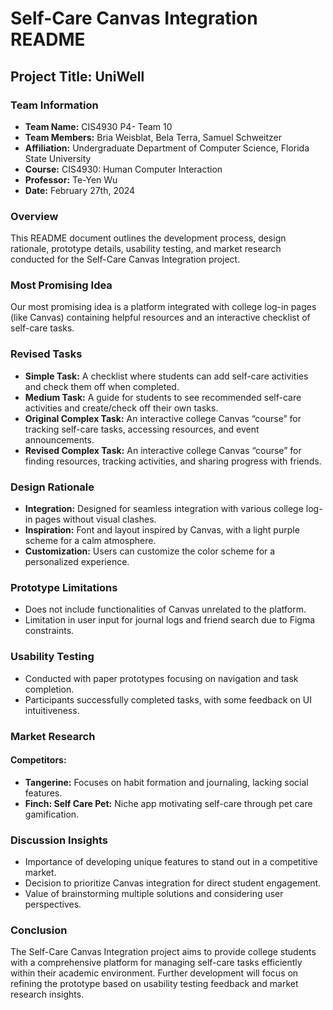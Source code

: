 # Self-Care Canvas Integration README

## Project Title: UniWell

### Team Information
- **Team Name:** CIS4930 P4- Team 10
- **Team Members:** Bria Weisblat, Bela Terra, Samuel Schweitzer
- **Affiliation:** Undergraduate Department of Computer Science, Florida State University
- **Course:** CIS4930: Human Computer Interaction
- **Professor:** Te-Yen Wu
- **Date:** February 27th, 2024

### Overview
This README document outlines the development process, design rationale, prototype details, usability testing, and market research conducted for the Self-Care Canvas Integration project.

### Most Promising Idea
Our most promising idea is a platform integrated with college log-in pages (like Canvas) containing helpful resources and an interactive checklist of self-care tasks.

### Revised Tasks
- **Simple Task:** A checklist where students can add self-care activities and check them off when completed.
- **Medium Task:** A guide for students to see recommended self-care activities and create/check off their own tasks.
- **Original Complex Task:** An interactive college Canvas “course” for tracking self-care tasks, accessing resources, and event announcements.
- **Revised Complex Task:** An interactive college Canvas “course” for finding resources, tracking activities, and sharing progress with friends.

### Design Rationale
- **Integration:** Designed for seamless integration with various college log-in pages without visual clashes.
- **Inspiration:** Font and layout inspired by Canvas, with a light purple scheme for a calm atmosphere.
- **Customization:** Users can customize the color scheme for a personalized experience.
  
### Prototype Limitations
- Does not include functionalities of Canvas unrelated to the platform.
- Limitation in user input for journal logs and friend search due to Figma constraints.

### Usability Testing
- Conducted with paper prototypes focusing on navigation and task completion.
- Participants successfully completed tasks, with some feedback on UI intuitiveness.

### Market Research
#### Competitors:
- **Tangerine:** Focuses on habit formation and journaling, lacking social features.
- **Finch: Self Care Pet:** Niche app motivating self-care through pet care gamification.

### Discussion Insights
- Importance of developing unique features to stand out in a competitive market.
- Decision to prioritize Canvas integration for direct student engagement.
- Value of brainstorming multiple solutions and considering user perspectives.

### Conclusion
The Self-Care Canvas Integration project aims to provide college students with a comprehensive platform for managing self-care tasks efficiently within their academic environment. Further development will focus on refining the prototype based on usability testing feedback and market research insights.


